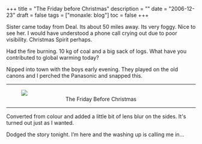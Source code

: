 +++
title = "The Friday before Christmas"
description = ""
date = "2006-12-23"
draft = false
tags = ["monaxle: blog"]
toc = false
+++

Sister came today from Deal. Its about 50 miles away. Its very foggy. Nice to see her. I would have understood a phone call crying out due to poor visibility. Christmas Spirit perhaps.

Had the fire burning. 10 kg of coal and a big sack of logs. What have you contributed to global warming today?

Nipped into town with the boys early evening. They played on the old canons and I perched the Panasonic and snapped this.

***
<figure style="text-align: center">
  <img style="display:block;margin:auto" src="https://i.ibb.co/Z6xr2n2K/The-Friday-Before-Christmas.png">
  <figcaption>The Friday Before Christmas</figcaption>
</figure>

***

Converted from colour and added a little bit of lens blur on the sides. It's turned out just as I wanted.

Dodged the story tonight. I’m here and the washing up is calling me in…